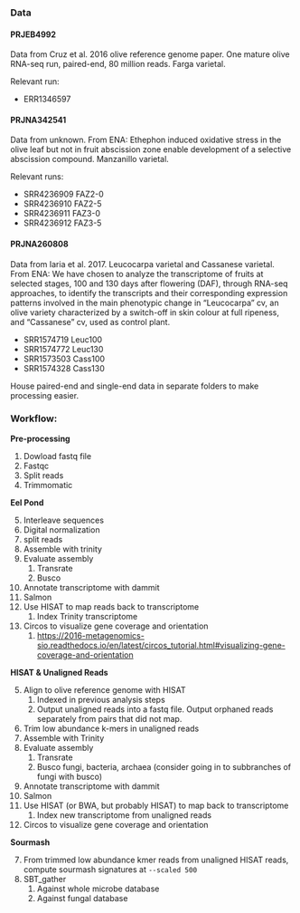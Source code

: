 ### Data

#### PRJEB4992

Data from Cruz et al. 2016 olive reference genome paper. One mature olive RNA-seq run, paired-end, 80 million reads. Farga varietal.

Relevant run:

+ ERR1346597

#### PRJNA342541

Data from unknown. From ENA: Ethephon induced oxidative stress in the olive leaf but not in fruit abscission zone enable development of a selective abscission compound. Manzanillo varietal.

Relevant runs:

+ SRR4236909 FAZ2-0
+ SRR4236910 FAZ2-5
+ SRR4236911 FAZ3-0
+ SRR4236912 FAZ3-5

#### PRJNA260808

Data from Iaria et al. 2017. Leucocarpa varietal and Cassanese varietal.  From ENA: We have chosen to analyze the transcriptome of fruits at selected stages, 100 and 130 days after flowering (DAF), through RNA-seq approaches, to identify the transcripts and their corresponding expression patterns involved in the main phenotypic change in “Leucocarpa” cv, an olive variety characterized by a switch-off in skin colour at full ripeness, and “Cassanese” cv, used as control plant.

+ SRR1574719 Leuc100
+ SRR1574772 Leuc130
+ SRR1573503 Cass100 
+ SRR1574328 Cass130

House paired-end and single-end data in separate folders to make processing easier. 

### Workflow: 

**Pre-processing**

1. Dowload fastq file
2. Fastqc
3. Split reads
4. Trimmomatic

**Eel Pond**

5. Interleave sequences
6. Digital normalization
7. split reads
8. Assemble with trinity
9. Evaluate assembly
    1. Transrate
    2. Busco
10. Annotate transcriptome with dammit
11. Salmon
12. Use HISAT to map reads back to transcriptome
    1. Index Trinity transcriptome
12. Circos to visualize gene coverage and orientation 
    1. https://2016-metagenomics-sio.readthedocs.io/en/latest/circos_tutorial.html#visualizing-gene-coverage-and-orientation

 
**HISAT & Unaligned Reads**

5. Align to olive reference genome with HISAT
    1. Indexed in previous analysis steps
    2. Output unaligned reads into a fastq file. Output orphaned reads separately from pairs that did not map.
6. Trim low abundance k-mers in unaligned reads
7. Assemble with Trinity
8. Evaluate assembly
    1. Transrate
    2. Busco fungi, bacteria, archaea (consider going in to subbranches of fungi with busco)
9. Annotate transcriptome with dammit
10. Salmon
11. Use HISAT (or BWA, but probably HISAT) to map back to transcriptome 
    1. Index new transcriptome from unaligned reads
12. Circos to visualize gene coverage and orientation 

**Sourmash**

7. From trimmed low abundance kmer reads from unaligned HISAT reads, compute sourmash signatures at `--scaled 500`
8. SBT_gather
    1. Against whole microbe database
    2. Against fungal database
